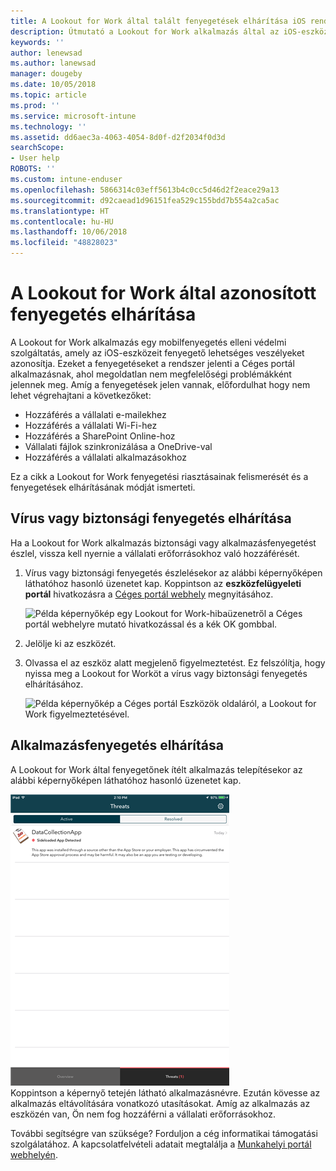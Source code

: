 ```yaml
---
title: A Lookout for Work által talált fenyegetések elhárítása iOS rendszeren | Microsoft Docs
description: Útmutató a Lookout for Work alkalmazás által az iOS-eszközökön talált fenyegetések elhárításához.
keywords: ''
author: lenewsad
ms.author: lanewsad
manager: dougeby
ms.date: 10/05/2018
ms.topic: article
ms.prod: ''
ms.service: microsoft-intune
ms.technology: ''
ms.assetid: dd6aec3a-4063-4054-8d0f-d2f2034f0d3d
searchScope:
- User help
ROBOTS: ''
ms.custom: intune-enduser
ms.openlocfilehash: 5866314c03eff5613b4c0cc5d46d2f2eace29a13
ms.sourcegitcommit: d92caead1d96151fea529c155bdd7b554a2ca5ac
ms.translationtype: HT
ms.contentlocale: hu-HU
ms.lasthandoff: 10/06/2018
ms.locfileid: "48828023"
---
```

# <a name="resolve-a-threat-found-by-lookout-for-work"></a>A Lookout for Work által azonosított fenyegetés elhárítása  

A Lookout for Work alkalmazás egy mobilfenyegetés elleni védelmi szolgáltatás, amely az iOS-eszközeit fenyegető lehetséges veszélyeket azonosítja. Ezeket a fenyegetéseket a rendszer jelenti a Céges portál alkalmazásnak, ahol megoldatlan nem megfelelőségi problémákként jelennek meg. Amíg a fenyegetések jelen vannak, előfordulhat hogy nem lehet végrehajtani a következőket:

* Hozzáférés a vállalati e-mailekhez
* Hozzáférés a vállalati Wi-Fi-hez
* Hozzáférés a SharePoint Online-hoz
* Vállalati fájlok szinkronizálása a OneDrive-val
* Hozzáférés a vállalati alkalmazásokhoz

Ez a cikk a Lookout for Work fenyegetési riasztásainak felismerését és a fenyegetések elhárításának módját ismerteti. 

## <a name="troubleshoot-virus-or-security-threat"></a>Vírus vagy biztonsági fenyegetés elhárítása  
Ha a Lookout for Work alkalmazás biztonsági vagy alkalmazásfenyegetést észlel, vissza kell nyernie a vállalati erőforrásokhoz való hozzáférését.  

1. Vírus vagy biztonsági fenyegetés észlelésekor az alábbi képernyőképen láthatóhoz hasonló üzenetet kap. Koppintson az **eszközfelügyeleti portál** hivatkozásra a [Céges portál webhely](https://portal.manage.microsoft.com/devices) megnyitásához.  

    ![Példa képernyőkép egy Lookout for Work-hibaüzenetről a Céges portál webhelyre mutató hivatkozással és a kék OK gombbal.](./media/mtd-go-to-device-management-portal-android.png)  

2. Jelölje ki az eszközét.  
3. Olvassa el az eszköz alatt megjelenő figyelmeztetést. Ez felszólítja, hogy nyissa meg a Lookout for Worköt a vírus vagy biztonsági fenyegetés elhárításához.     

    ![Példa képernyőkép a Céges portál Eszközök oldaláról, a Lookout for Work figyelmeztetésével.](./media/CP-lookout-virus-banner-1808.png)  

## <a name="troubleshoot-an-app-threat"></a>Alkalmazásfenyegetés elhárítása   
A Lookout for Work által fenyegetőnek ítélt alkalmazás telepítésekor az alábbi képernyőképen láthatóhoz hasonló üzenetet kap.  

![Példa képernyőkép a Lookout for Work által észlelt aktív és elhárított alkalmazásfenyegetések listájáról.](./media/ios-lfw-threat-example.png)    
Koppintson a képernyő tetején látható alkalmazásnévre. Ezután kövesse az alkalmazás eltávolítására vonatkozó utasításokat. Amíg az alkalmazás az eszközén van, Ön nem fog hozzáférni a vállalati erőforrásokhoz.    

További segítségre van szüksége? Forduljon a cég informatikai támogatási szolgálatához. A kapcsolatfelvételi adatait megtalálja a [Munkahelyi portál webhelyén](https://go.microsoft.com/fwlink/?linkid=2010980).    

